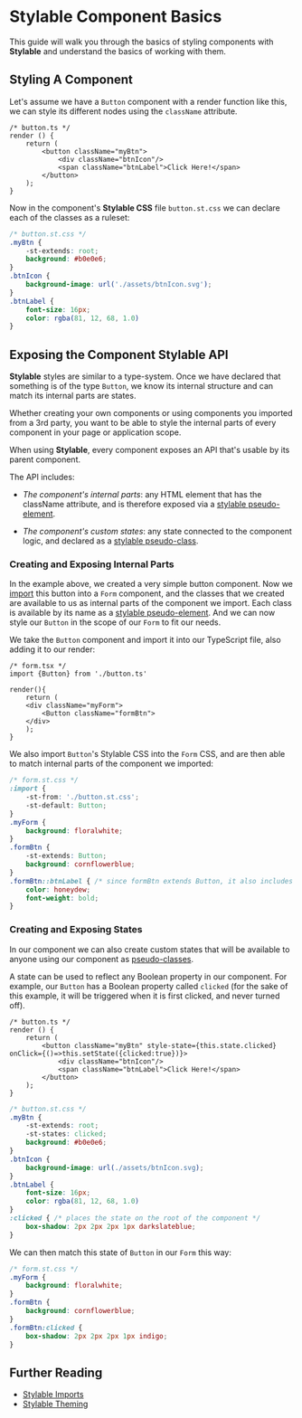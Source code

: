 # Stylable Component Basics

This guide will walk you through the basics of styling components with **Stylable** and understand the basics of working with them. 

## Styling A Component 

Let's assume we have a `Button` component with a render function like this, we can style its different nodes using the `className` attribute.

```tsx
/* button.ts */
render () {
    return (
        <button className="myBtn">
            <div className="btnIcon"/>
            <span className="btnLabel">Click Here!</span>
        </button>
    );
}
```

Now in the component's **Stylable CSS** file `button.st.css` we can declare each of the classes as a ruleset:

```css
/* button.st.css */
.myBtn {
    -st-extends: root; 
    background: #b0e0e6;
}
.btnIcon {
    background-image: url('./assets/btnIcon.svg');
}
.btnLabel {
    font-size: 16px;
    color: rgba(81, 12, 68, 1.0)
}
```


## Exposing the Component Stylable API

**Stylable** styles are similar to a type-system. Once we have declared that something is of the type `Button`, we know its internal structure and can match its internal parts are states.

Whether creating your own components or using components you imported from a 3rd party, you want to be able to style the internal parts of every component in your page or application scope. 

When using **Stylable**, every component exposes an API that's usable by its parent component.

The API includes:

* _The component's internal parts_: any HTML element that has the className attribute, and is therefore exposed via a [stylable pseudo-element](../references/pseudo-elements.md).
 
* _The component's custom states_: any state connected to the component logic, and declared as a [stylable pseudo-class](../references/pseudo-classes.md).

### Creating and Exposing Internal Parts

In the example above, we created a very simple button component. Now we [import](../references/imports.md) this button into a `Form` component, and the classes that we created are available to us as internal parts of the component we import. Each class is available by its name as a [stylable pseudo-element](../references/pseudo-elements.md). And we can now style our `Button` in the scope of our `Form` to fit our needs.

We take the `Button` component and import it into our TypeScript file, also adding it to our render:

```tsx
/* form.tsx */
import {Button} from './button.ts'

render(){
    return (
    <div className="myForm">
        <Button className="formBtn">
    </div>
    );
}
```

We also import `Button`'s Stylable CSS into the `Form` CSS, and are then able to match internal parts of the component we imported:

```css
/* form.st.css */
:import {
    -st-from: './button.st.css';
    -st-default: Button;
}
.myForm {
    background: floralwhite;
}
.formBtn {
    -st-extends: Button;
    background: cornflowerblue;
}
.formBtn::btnLabel { /* since formBtn extends Button, it also includes all of its internal parts */
    color: honeydew;
    font-weight: bold;
}
```

### Creating and Exposing States

In our component we can also create custom states that will be available to anyone using our component as [pseudo-classes](../references/pseudo-classes.md).

A state can be used to reflect any Boolean property in our component. For example, our `Button` has a Boolean property called `clicked` (for the sake of this example, it will be triggered when it is first clicked, and never turned off).

```tsx
/* button.ts */
render () {
    return (
        <button className="myBtn" style-state={this.state.clicked} onClick={()=>this.setState({clicked:true})}>
            <div className="btnIcon"/>
            <span className="btnLabel">Click Here!</span>
        </button>
    );
}
```

```css
/* button.st.css */
.myBtn {
    -st-extends: root; 
    -st-states: clicked;
    background: #b0e0e6;
}
.btnIcon {
    background-image: url(./assets/btnIcon.svg);
}
.btnLabel {
    font-size: 16px;
    color: rgba(81, 12, 68, 1.0)
}
:clicked { /* places the state on the root of the component */
    box-shadow: 2px 2px 2px 1px darkslateblue;
}
```

We can then match this state of `Button` in our `Form` this way:

```css
/* form.st.css */
.myForm {
    background: floralwhite;
}
.formBtn {
    background: cornflowerblue;
}
.formBtn:clicked {
    box-shadow: 2px 2px 2px 1px indigo;
}
```

## Further Reading

* [Stylable Imports](./stylable-imports-guide.md)
* [Stylable Theming](./stylable-theming-guide.md)
